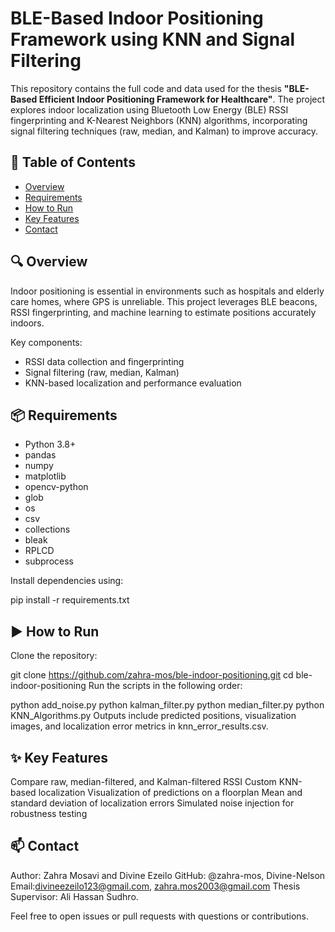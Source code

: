 # BLE-Based Indoor Positioning Framework using KNN and Signal Filtering

This repository contains the full code and data used for the thesis **"BLE-Based Efficient Indoor Positioning Framework for Healthcare"**. The project explores indoor localization using Bluetooth Low Energy (BLE) RSSI fingerprinting and K-Nearest Neighbors (KNN) algorithms, incorporating signal filtering techniques (raw, median, and Kalman) to improve accuracy.

## 📘 Table of Contents

- [Overview](#overview)
- [Requirements](#requirements)
- [How to Run](#how-to-run)
- [Key Features](#key-features)
- [Contact](#contact)

## 🔍 Overview

Indoor positioning is essential in environments such as hospitals and elderly care homes, where GPS is unreliable. This project leverages BLE beacons, RSSI fingerprinting, and machine learning to estimate positions accurately indoors.

Key components:
- RSSI data collection and fingerprinting
- Signal filtering (raw, median, Kalman)
- KNN-based localization and performance evaluation


## 📦 Requirements

- Python 3.8+
- pandas  
- numpy  
- matplotlib  
- opencv-python  
- glob  
- os  
- csv  
- collections
- bleak
- RPLCD
- subprocess  

Install dependencies using:

pip install -r requirements.txt

## ▶️ How to Run
Clone the repository:

git clone https://github.com/zahra-mos/ble-indoor-positioning.git
cd ble-indoor-positioning
Run the scripts in the following order:


python add_noise.py
python kalman_filter.py
python median_filter.py
python KNN_Algorithms.py
Outputs include predicted positions, visualization images, and localization error metrics in knn_error_results.csv.

## ✨ Key Features
Compare raw, median-filtered, and Kalman-filtered RSSI
Custom KNN-based localization
Visualization of predictions on a floorplan
Mean and standard deviation of localization errors
Simulated noise injection for robustness testing

## 📫 Contact
Author: Zahra Mosavi and Divine Ezeilo
GitHub: @zahra-mos, Divine-Nelson
Email:divineezeilo123@gmail.com, zahra.mos2003@gmail.com
Thesis Supervisor: Ali Hassan Sudhro.

Feel free to open issues or pull requests with questions or contributions.
